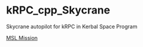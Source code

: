 # kRPC_cpp_Skycrane
Skycrane autopilot for kRPC in Kerbal Space Program

[MSL Mission](https://gfycat.com/MerryAnnualGemsbuck)
